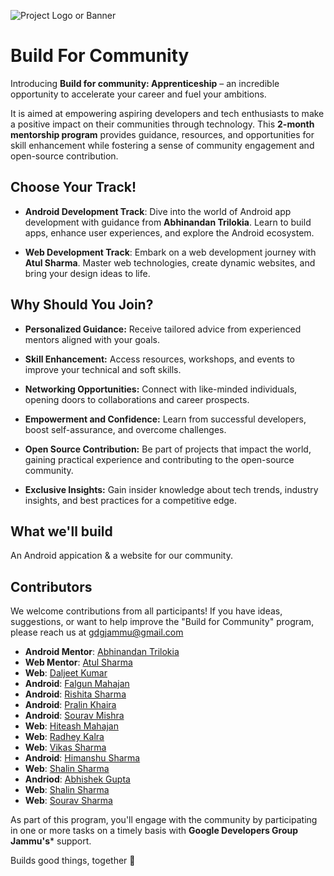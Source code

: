 ![Project Logo or Banner](https://res.cloudinary.com/startup-grind/image/upload/c_scale,w_1200/c_crop,h_650,w_1200,y_0.0_mul_h_sub_0.0_mul_650/c_crop,h_650,w_1200/c_fill,dpr_2.0,f_auto,g_center,q_auto:good/v1/gcs/platform-data-goog/event_banners/Screenshot%202023-09-11%20at%2011.11.30%20PM%20copy.png?)

# Build For Community

Introducing **Build for community: Apprenticeship** – an incredible opportunity to accelerate your career and fuel your ambitions.


It is aimed at empowering aspiring developers and tech enthusiasts to make a positive impact on their communities through technology. This **2-month mentorship program** provides guidance, resources, and opportunities for skill enhancement while fostering a sense of community engagement and open-source contribution.


## Choose Your Track!

* **Android Development Track**: Dive into the world of Android app development with guidance from **Abhinandan Trilokia**. Learn to build apps, enhance user experiences, and explore the Android ecosystem.


* **Web Development Track**: Embark on a web development journey with **Atul Sharma**. Master web technologies, create dynamic websites, and bring your design ideas to life.


## Why Should You Join?

- **Personalized Guidance:** Receive tailored advice from experienced mentors aligned with your goals.

- **Skill Enhancement:** Access resources, workshops, and events to improve your technical and soft skills.

- **Networking Opportunities:** Connect with like-minded individuals, opening doors to collaborations and career prospects.

- **Empowerment and Confidence:** Learn from successful developers, boost self-assurance, and overcome challenges.

- **Open Source Contribution:** Be part of projects that impact the world, gaining practical experience and contributing to the open-source community.

- **Exclusive Insights:** Gain insider knowledge about tech trends, industry insights, and best practices for a competitive edge.


## What we'll build
An Android appication & a website for our community.


## Contributors

We welcome contributions from all participants! If you have ideas, suggestions, or want to help improve the "Build for Community" program, please reach us at gdgjammu@gmail.com


- **Android Mentor**: [Abhinandan Trilokia](https://github.com/Trilokia)
- **Web Mentor**: [Atul Sharma](https://github.com/atul573/)
- **Web**: [Daljeet Kumar](https://github.com/iamdaljeet)
- **Android**: [Falgun Mahajan](https://github.com/falgunmahajan)
- **Android**: [Rishita Sharma](https://github.com/Rishitassharma)
- **Android**: [Pralin Khaira](https://github.com/pralinkhaira)
- **Android**: [Sourav Mishra](https://github.com/souravvmishra)
- **Web**: [Hiteash Mahajan](https://github.com/hiteashgupta1)
- **Web**: [Radhey Kalra](https://github.com/jR4dh3y)
- **Web**: [Vikas Sharma](https://github.com/vsbrall143)
- **Android**: [Himanshu Sharma](https://github.com/Him-anshuSharma)
- **Web**: [Shalin Sharma](https://github.com/)
- **Andriod**: [Abhishek Gupta](https://github.com/thatsabhishek)
- **Web**: [Shalin Sharma](https://github.com/shalin7675)
- **Web**: [Sourav Sharma](https://github.com/Sourav5harma)


 As part of this program, you'll engage with the community by participating in one or more tasks on a timely basis with **Google Developers Group Jammu's*** support.

Builds good things, together 🚀
